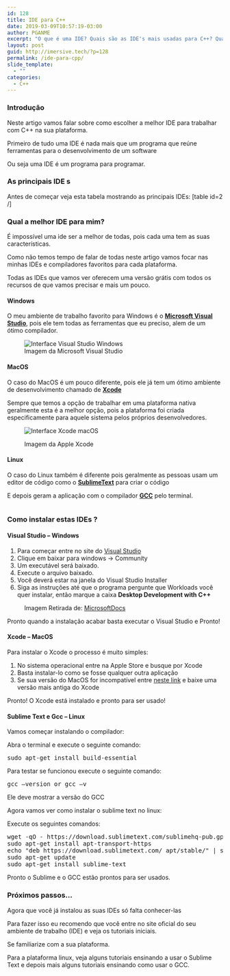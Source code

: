 ```yaml
---
id: 128
title: IDE para C++
date: 2019-03-09T10:57:19-03:00
author: PGANME
excerpt: "O que é uma IDE? Quais são as IDE's mais usadas para C++? Qual a melhor IDE para mim? Como configurar-la? E mais..."
layout: post
guid: http://imersive.tech/?p=128
permalink: /ide-para-cpp/
slide_template:
  - ""
categories:
  - C++
---
```

### Introdução

Neste artigo vamos falar sobre como escolher a melhor IDE para trabalhar com C++ na sua plataforma.

Primeiro de tudo uma IDE é nada mais que um programa que reúne ferramentas para o desenvolvimento de um software

Ou seja uma IDE é um programa para programar.

### As principais IDE s

Antes de começar veja esta tabela mostrando as principais IDEs: [table id=2 /] 

### Qual a melhor IDE para mim?

É impossível uma ide ser a melhor de todas, pois cada uma tem as suas características.

Como não temos tempo de falar de todas neste artigo vamos focar nas minhas IDEs e compiladores favoritos para cada plataforma.

Todas as IDEs que vamos ver oferecem uma versão grátis com todos os recursos de que vamos precisar e mais um pouco.

#### Windows

O meu ambiente de trabalho favorito para Windows é o [**Microsoft Visual Studio**](https://visualstudio.microsoft.com/pt-br/vs/), pois ele tem todas as ferramentas que eu preciso, alem de um ótimo compilador.

<div class="wp-block-image">
  <figure class="aligncenter"><img src="http://imersive.tech/wp-content/uploads/2019/03/vs-ide-windows-device-1024x513.png" alt="Interface Visual Studio Windows" class="wp-image-129" /><figcaption>Imagem da Microsoft Visual Studio</figcaption></figure>
</div>

#### MacOS

O caso do MacOS é um pouco diferente, pois ele já tem um ótimo ambiente de desenvolvimento chamado de **[Xcode](https://developer.apple.com/xcode/)** 

Sempre que temos a opção de trabalhar em uma plataforma nativa geralmente esta é a melhor opção, pois a plataforma foi criada especificamente para aquele sistema pelos próprios desenvolvedores.<figure class="wp-block-image">

<img src="http://imersive.tech/wp-content/uploads/2019/03/xcode-hero-primary-large-1024x640.png" alt="Interface Xcode macOS" class="wp-image-130" /> <figcaption>Imagem da Apple Xcode</figcaption></figure> 

#### Linux

O caso do Linux também é diferente pois geralmente as pessoas usam um editor de código como o [**SublimeText**](https://www.sublimetext.com/) para criar o código

E depois geram a aplicação com o compilador [**GCC**](https://gcc.gnu.org/) pelo terminal.<figure class="wp-block-image">

<img src="http://imersive.tech/wp-content/uploads/2019/03/linux-1024x598.png" alt="" class="wp-image-131" /> </figure> 

### Como instalar estas IDEs ?

#### Visual Studio &#8211; Windows

  1. Para começar entre no site do [Visual Studio](https://visualstudio.microsoft.com/pt-br/?rr=https%3A%2F%2Fwww.google.com%2F)
  2. Clique em baixar para windows -> Community
  3. Um executável será baixado.
  4. Execute o arquivo baixado.
  5. Você deverá estar na janela do Visual Studio Installer
  6. Siga as instruções até que o programa pergunte que Workloads você quer instalar, então marque a caixa **Desktop Development with C++**

<div class="wp-block-image">
  <figure class="aligncenter"><img src="http://imersive.tech/wp-content/uploads/2019/03/desktop-development-with-cpp.png" alt="" class="wp-image-132" /><figcaption>Imagem Retirada de: <a href="https://github.com/MicrosoftDocs/cpp-docs/blob/master/docs/build/vscpp-step-0-installation.md">MicrosoftDocs</a></figcaption></figure>
</div>

Pronto quando a instalação acabar basta executar o Visual Studio e Pronto!

#### Xcode &#8211; MacOS

Para instalar o Xcode o processo é muito simples:

  1. No sistema operacional entre na Apple Store e busque por Xcode
  2. Basta instalar-lo como se fosse qualquer outra aplicação
  3. Se sua versão do MacOS for incompatível entre [neste link](https://developer.apple.com/download/more/) e baixe uma versão mais antiga do Xcode

Pronto! O Xcode está instalado e pronto para ser usado!

#### Sublime Text e Gcc &#8211; Linux

Vamos começar instalando o compilador:

Abra o terminal e execute o seguinte comando:

<pre class="brush: bash; title: ; notranslate" title="">sudo apt-get install build-essential
</pre>

Para testar se funcionou execute o seguinte comando:

<pre class="brush: bash; title: ; notranslate" title="">gcc –version or gcc –v
</pre>

Ele deve mostrar a versão do GCC

Agora vamos ver como instalar o sublime text no linux:

Execute os seguintes comandos:

<pre class="brush: bash; title: ; notranslate" title="">wget -qO - https://download.sublimetext.com/sublimehq-pub.gpg | sudo apt-key add -
sudo apt-get install apt-transport-https
echo "deb https://download.sublimetext.com/ apt/stable/" | sudo tee /etc/apt/sources.list.d/sublime-text.list
sudo apt-get update
sudo apt-get install sublime-text
</pre>

Pronto o Sublime e o GCC estão prontos para ser usados.

### Próximos passos&#8230;

Agora que você já instalou as suas IDEs só falta conhecer-las

Para fazer isso eu recomendo que você entre no site oficial do seu ambiente de trabalho (IDE) e veja os tutoriais iniciais.

Se familiarize com a sua plataforma.

Para a plataforma linux, veja alguns tutoriais ensinando a usar o Sublime Text e depois mais alguns tutoriais ensinando como usar o GCC.
